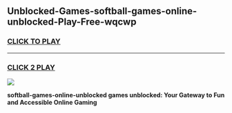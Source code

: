 
## Unblocked-Games-softball-games-online-unblocked-Play-Free-wqcwp
<h3>
<a href="https://premium76.site?title=softball-games-online-unblocked&ref=18A">CLICK TO PLAY</a></h3>
<hr>

<h3>
<a href="https://premium76.site?title=softball-games-online-unblocked&ref=18A">CLICK 2 PLAY</a>
  
</h3>

<a href="https://premium76.site?title=softball-games-online-unblocked&ref=18A"><img src="https://clearcache.store/games.png"></a>


**softball-games-online-unblocked games unblocked: Your Gateway to Fun and Accessible Online Gaming**
